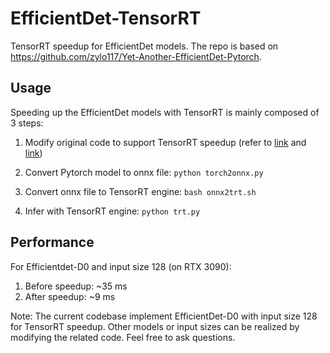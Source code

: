 # EfficientDet-TensorRT

TensorRT speedup for EfficientDet models. The repo is based on https://github.com/zylo117/Yet-Another-EfficientDet-Pytorch.

## Usage

Speeding up the EfficientDet models with TensorRT is mainly composed of 3 steps:

1. Modify original code to support TensorRT speedup (refer to [link](https://github.com/zylo117/Yet-Another-EfficientDet-Pytorch/issues/111#issuecomment-657422226) and [link](https://github.com/zylo117/Yet-Another-EfficientDet-Pytorch/issues/29#issuecomment-618904458))

2. Convert Pytorch model to onnx file: `python torch2onnx.py`

3. Convert onnx file to TensorRT engine: `bash onnx2trt.sh`

4. Infer with TensorRT engine: `python trt.py`

## Performance

For Efficientdet-D0 and input size 128 (on RTX 3090):

1. Before speedup: ~35 ms 
2. After speedup: ~9 ms

Note: The current codebase implement EfficientDet-D0 with input size 128 for TensorRT speedup. Other models or input sizes can be realized by modifying the related code. Feel free to ask questions.
